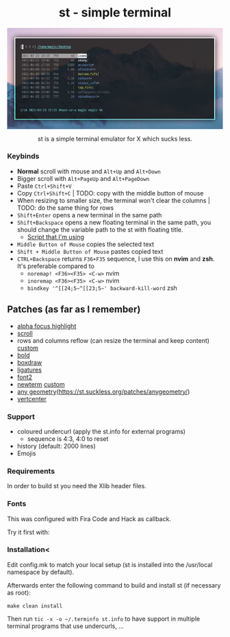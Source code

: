 <h1 align="center">st - simple terminal</h1>

<img align="center" src="preview.png">

<p align="center">st is a simple terminal emulator for X which sucks less.</p>

### Keybinds

+ **Normal** scroll with mouse and `Alt+Up` and `Alt+Down`
+ Bigger scroll with `Alt+PageUp` and `Alt+PageDown`
+ Paste `Ctrl+Shift+V`
+ Copy `Ctrl+Shift+C` | TODO: copy with the middle button of mouse
+ When resizing to smaller size, the terminal won't clear the columns | TODO: do the same thing for rows
+ `Shift+Enter` opens a new terminal in the same path
+ `Shift+Backspace` opens a new floating terminal in the same path, you should change the variable path to the st with floating title.
	- [Script that I'm using](https://github.com/BeyondMagic/scripts/blob/master/terminal/st)
+ `Middle Button of Mouse` copies the selected text
+ `Shift + Middle Button of Mouse` pastes copied text
+ `CTRL+Backspace` returns `F36+F35` sequence, I use this on **nvim** and **zsh**. It's preferable compared to 
	- `noremap! <F36><F35> <C-w>` nvim
	- `inoremap <F36><F35> <C-w>` nvim
	- `bindkey '^[[24;5~^[[23;5~' backward-kill-word` zsh

## Patches (as far as I remember)

+ [alpha focus highlight](https://st.suckless.org/patches/alpha_focus_highlight/)
+ [scroll](https://st.suckless.org/patches/scrollback/)
+ rows and columns reflow (can resize the terminal and keep content) [custom](https://github.com/BeyondMagic/st/blob/master/patches/columns-rows-reflow-st-unpatched.patch)
+ [bold](https://st.suckless.org/patches/bold-is-not-bright/)
+ [boxdraw](https://st.suckless.org/patches/boxdraw)
+ [ligatures](https://st.suckless.org/patches/ligatures/)
+ [font2](https://st.suckless.org/patches/font2/)
+ [newterm](https://st.suckless.org/patches/newterm/) [custom](https://github.com/BeyondMagic/st/blob/master/patches/newterm_custom_argument.patch)
+ [any geometry](https://st.suckless.org/patches/anygeometry/)(https://st.suckless.org/patches/anygeometry/)
+ [vertcenter](https://st.suckless.org/patches/vertcenter/)

### Support

+ coloured undercurl (apply the st.info for external programs)
	- sequence is 4:3, 4:0 to reset
+ history (default: 2000 lines)
+ Emojis 

### Requirements

In order to build st you need the Xlib header files.


### Fonts

This was configured with Fira Code and Hack as callback.

Try it first with:

### Installation<

Edit config.mk to match your local setup (st is installed into
the /usr/local namespace by default).

Afterwards enter the following command to build and install st (if
necessary as root):

    make clean install

Then run `tic -x -o ~/.terminfo st.info` to have support in multiple terminal programs that use undercurls, ...
